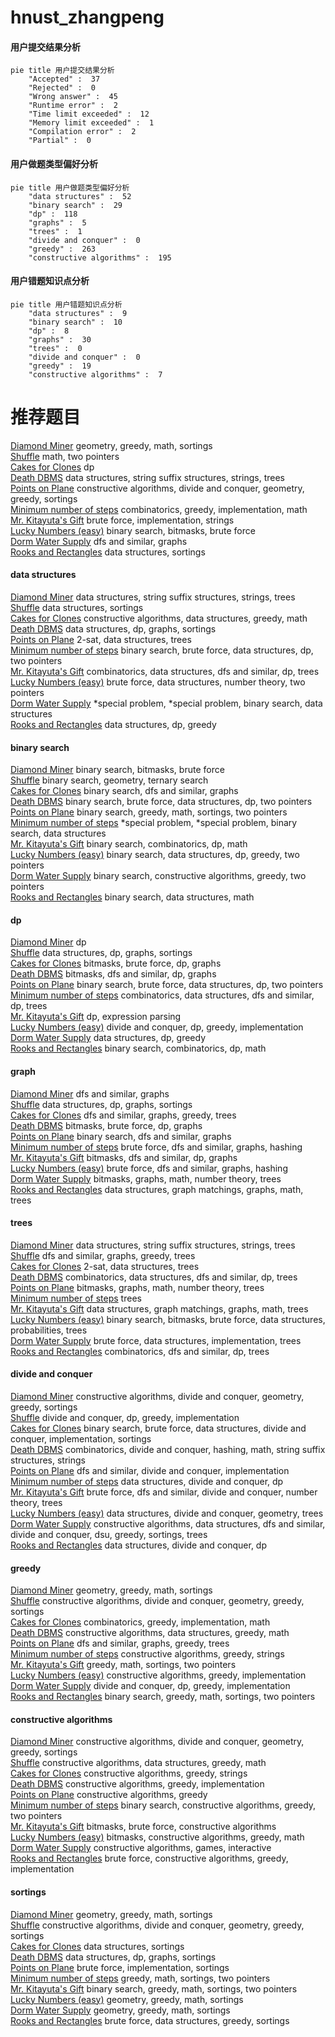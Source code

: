 # hnust_zhangpeng
<!-- tabs:start -->
#### **用户提交结果分析**

```mermaid
pie title 用户提交结果分析
    "Accepted" :  37
    "Rejected" :  0
    "Wrong answer" :  45
    "Runtime error" :  2
    "Time limit exceeded" :  12
    "Memory limit exceeded" :  1
    "Compilation error" :  2
    "Partial" :  0
```
#### **用户做题类型偏好分析**

```mermaid
pie title 用户做题类型偏好分析
    "data structures" :  52
    "binary search" :  29
    "dp" :  118
    "graphs" :  5
    "trees" :  1
    "divide and conquer" :  0
    "greedy" :  263
    "constructive algorithms" :  195
```
#### **用户错题知识点分析**

```mermaid
pie title 用户错题知识点分析
    "data structures" :  9
    "binary search" :  10
    "dp" :  8
    "graphs" :  30
    "trees" :  0
    "divide and conquer" :  0
    "greedy" :  19
    "constructive algorithms" :  7
```
<!-- tabs:end -->
# 推荐题目
[Diamond Miner](https://codeforces.com/contest/1496/problem/C)		geometry,
                        greedy,
                        math,
                        sortings		  
[Shuffle](http://codeforces.com/problemset/problem/1366/B)		math,
                        two pointers		  
[Cakes for Clones](http://codeforces.com/problemset/problem/1415/F)		dp		  
[Death DBMS](http://codeforces.com/problemset/problem/1437/G)		data structures,
                        string suffix structures,
                        strings,
                        trees		  
[Points on Plane](https://codeforces.com/contest/577/problem/E)		constructive algorithms,
                        divide and conquer,
                        geometry,
                        greedy,
                        sortings		  
[Minimum number of steps](https://codeforces.com/contest/805/problem/D)		combinatorics,
                        greedy,
                        implementation,
                        math		  
[Mr. Kitayuta's Gift](http://codeforces.com/problemset/problem/505/A)		brute force,
                        implementation,
                        strings		  
[Lucky Numbers (easy)](http://codeforces.com/problemset/problem/96/B)		binary search,
                        bitmasks,
                        brute force		  
[Dorm Water Supply](https://codeforces.com/contest/108/problem/C)		dfs and similar,
                        graphs		  
[Rooks and Rectangles](http://codeforces.com/problemset/problem/524/E)		data structures,
                        sortings		  
<!-- tabs:start -->
#### **data structures**
[Diamond Miner](http://codeforces.com/problemset/problem/1437/G)		data structures,
                        string suffix structures,
                        strings,
                        trees		  
[Shuffle](http://codeforces.com/problemset/problem/524/E)		data structures,
                        sortings		  
[Cakes for Clones](http://codeforces.com/problemset/problem/721/D)		constructive algorithms,
                        data structures,
                        greedy,
                        math		  
[Death DBMS](http://codeforces.com/problemset/problem/1399/F)		data structures,
                        dp,
                        graphs,
                        sortings		  
[Points on Plane](http://codeforces.com/problemset/problem/1007/D)		2-sat,
                        data structures,
                        trees		  
[Minimum number of steps](http://codeforces.com/problemset/problem/466/C)		binary search,
                        brute force,
                        data structures,
                        dp,
                        two pointers		  
[Mr. Kitayuta's Gift](http://codeforces.com/problemset/problem/1486/F)		combinatorics,
                        data structures,
                        dfs and similar,
                        dp,
                        trees		  
[Lucky Numbers (easy)](http://codeforces.com/problemset/problem/1364/A)		brute force,
                        data structures,
                        number theory,
                        two pointers		  
[Dorm Water Supply](http://codeforces.com/problemset/problem/1488/F)		*special problem,
                        *special problem,
                        binary search,
                        data structures		  
[Rooks and Rectangles](http://codeforces.com/problemset/problem/1468/A)		data structures,
                        dp,
                        greedy		  
#### **binary search**
[Diamond Miner](http://codeforces.com/problemset/problem/96/B)		binary search,
                        bitmasks,
                        brute force		  
[Shuffle](http://codeforces.com/problemset/problem/613/A)		binary search,
                        geometry,
                        ternary search		  
[Cakes for Clones](http://codeforces.com/problemset/problem/1100/E)		binary search,
                        dfs and similar,
                        graphs		  
[Death DBMS](http://codeforces.com/problemset/problem/466/C)		binary search,
                        brute force,
                        data structures,
                        dp,
                        two pointers		  
[Points on Plane](http://codeforces.com/problemset/problem/1336/B)		binary search,
                        greedy,
                        math,
                        sortings,
                        two pointers		  
[Minimum number of steps](http://codeforces.com/problemset/problem/1488/F)		*special problem,
                        *special problem,
                        binary search,
                        data structures		  
[Mr. Kitayuta's Gift](http://codeforces.com/problemset/problem/1271/E)		binary search,
                        combinatorics,
                        dp,
                        math		  
[Lucky Numbers (easy)](http://codeforces.com/problemset/problem/1492/C)		binary search,
                        data structures,
                        dp,
                        greedy,
                        two pointers		  
[Dorm Water Supply](http://codeforces.com/problemset/problem/1463/D)		binary search,
                        constructive algorithms,
                        greedy,
                        two pointers		  
[Rooks and Rectangles](http://codeforces.com/problemset/problem/1490/G)		binary search,
                        data structures,
                        math		  
#### **dp**
[Diamond Miner](http://codeforces.com/problemset/problem/1415/F)		dp		  
[Shuffle](http://codeforces.com/problemset/problem/1399/F)		data structures,
                        dp,
                        graphs,
                        sortings		  
[Cakes for Clones](https://codeforces.com/contest/866/problem/E)		bitmasks,
                        brute force,
                        dp,
                        graphs		  
[Death DBMS](https://codeforces.com/contest/1243/problem/E)		bitmasks,
                        dfs and similar,
                        dp,
                        graphs		  
[Points on Plane](http://codeforces.com/problemset/problem/466/C)		binary search,
                        brute force,
                        data structures,
                        dp,
                        two pointers		  
[Minimum number of steps](http://codeforces.com/problemset/problem/1486/F)		combinatorics,
                        data structures,
                        dfs and similar,
                        dp,
                        trees		  
[Mr. Kitayuta's Gift](http://codeforces.com/problemset/problem/115/D)		dp,
                        expression parsing		  
[Lucky Numbers (easy)](http://codeforces.com/problemset/problem/1373/D)		divide and conquer,
                        dp,
                        greedy,
                        implementation		  
[Dorm Water Supply](http://codeforces.com/problemset/problem/1468/A)		data structures,
                        dp,
                        greedy		  
[Rooks and Rectangles](http://codeforces.com/problemset/problem/1271/E)		binary search,
                        combinatorics,
                        dp,
                        math		  
#### **graph**
[Diamond Miner](https://codeforces.com/contest/108/problem/C)		dfs and similar,
                        graphs		  
[Shuffle](http://codeforces.com/problemset/problem/1399/F)		data structures,
                        dp,
                        graphs,
                        sortings		  
[Cakes for Clones](https://codeforces.com/contest/1281/problem/E)		dfs and similar,
                        graphs,
                        greedy,
                        trees		  
[Death DBMS](https://codeforces.com/contest/866/problem/E)		bitmasks,
                        brute force,
                        dp,
                        graphs		  
[Points on Plane](http://codeforces.com/problemset/problem/1100/E)		binary search,
                        dfs and similar,
                        graphs		  
[Minimum number of steps](http://codeforces.com/problemset/problem/574/B)		brute force,
                        dfs and similar,
                        graphs,
                        hashing		  
[Mr. Kitayuta's Gift](https://codeforces.com/contest/1243/problem/E)		bitmasks,
                        dfs and similar,
                        dp,
                        graphs		  
[Lucky Numbers (easy)](http://codeforces.com/problemset/problem/1394/B)		brute force,
                        dfs and similar,
                        graphs,
                        hashing		  
[Dorm Water Supply](http://codeforces.com/problemset/problem/724/G)		bitmasks,
                        graphs,
                        math,
                        number theory,
                        trees		  
[Rooks and Rectangles](http://codeforces.com/problemset/problem/1284/F)		data structures,
                        graph matchings,
                        graphs,
                        math,
                        trees		  
#### **trees**
[Diamond Miner](http://codeforces.com/problemset/problem/1437/G)		data structures,
                        string suffix structures,
                        strings,
                        trees		  
[Shuffle](https://codeforces.com/contest/1281/problem/E)		dfs and similar,
                        graphs,
                        greedy,
                        trees		  
[Cakes for Clones](http://codeforces.com/problemset/problem/1007/D)		2-sat,
                        data structures,
                        trees		  
[Death DBMS](http://codeforces.com/problemset/problem/1486/F)		combinatorics,
                        data structures,
                        dfs and similar,
                        dp,
                        trees		  
[Points on Plane](http://codeforces.com/problemset/problem/724/G)		bitmasks,
                        graphs,
                        math,
                        number theory,
                        trees		  
[Minimum number of steps](http://codeforces.com/problemset/problem/840/E)		trees		  
[Mr. Kitayuta's Gift](http://codeforces.com/problemset/problem/1284/F)		data structures,
                        graph matchings,
                        graphs,
                        math,
                        trees		  
[Lucky Numbers (easy)](http://codeforces.com/problemset/problem/1479/D)		binary search,
                        bitmasks,
                        brute force,
                        data structures,
                        probabilities,
                        trees		  
[Dorm Water Supply](http://codeforces.com/problemset/problem/1511/C)		brute force,
                        data structures,
                        implementation,
                        trees		  
[Rooks and Rectangles](http://codeforces.com/problemset/problem/1499/F)		combinatorics,
                        dfs and similar,
                        dp,
                        trees		  
#### **divide and conquer**
[Diamond Miner](https://codeforces.com/contest/577/problem/E)		constructive algorithms,
                        divide and conquer,
                        geometry,
                        greedy,
                        sortings		  
[Shuffle](http://codeforces.com/problemset/problem/1373/D)		divide and conquer,
                        dp,
                        greedy,
                        implementation		  
[Cakes for Clones](http://codeforces.com/problemset/problem/1461/D)		binary search,
                        brute force,
                        data structures,
                        divide and conquer,
                        implementation,
                        sortings		  
[Death DBMS](http://codeforces.com/problemset/problem/1466/G)		combinatorics,
                        divide and conquer,
                        hashing,
                        math,
                        string suffix structures,
                        strings		  
[Points on Plane](http://codeforces.com/problemset/problem/1490/D)		dfs and similar,
                        divide and conquer,
                        implementation		  
[Minimum number of steps](https://codeforces.com/contest/1483/problem/C)		data structures,
                        divide and conquer,
                        dp		  
[Mr. Kitayuta's Gift](http://codeforces.com/problemset/problem/1491/E)		brute force,
                        dfs and similar,
                        divide and conquer,
                        number theory,
                        trees		  
[Lucky Numbers (easy)](http://codeforces.com/problemset/problem/1303/G)		data structures,
                        divide and conquer,
                        geometry,
                        trees		  
[Dorm Water Supply](http://codeforces.com/problemset/problem/1494/D)		constructive algorithms,
                        data structures,
                        dfs and similar,
                        divide and conquer,
                        dsu,
                        greedy,
                        sortings,
                        trees		  
[Rooks and Rectangles](http://codeforces.com/problemset/problem/1482/E)		data structures,
                        divide and conquer,
                        dp		  
#### **greedy**
[Diamond Miner](https://codeforces.com/contest/1496/problem/C)		geometry,
                        greedy,
                        math,
                        sortings		  
[Shuffle](https://codeforces.com/contest/577/problem/E)		constructive algorithms,
                        divide and conquer,
                        geometry,
                        greedy,
                        sortings		  
[Cakes for Clones](https://codeforces.com/contest/805/problem/D)		combinatorics,
                        greedy,
                        implementation,
                        math		  
[Death DBMS](http://codeforces.com/problemset/problem/721/D)		constructive algorithms,
                        data structures,
                        greedy,
                        math		  
[Points on Plane](https://codeforces.com/contest/1281/problem/E)		dfs and similar,
                        graphs,
                        greedy,
                        trees		  
[Minimum number of steps](http://codeforces.com/problemset/problem/625/B)		constructive algorithms,
                        greedy,
                        strings		  
[Mr. Kitayuta's Gift](http://codeforces.com/problemset/problem/1369/C)		greedy,
                        math,
                        sortings,
                        two pointers		  
[Lucky Numbers (easy)](http://codeforces.com/problemset/problem/962/B)		constructive algorithms,
                        greedy,
                        implementation		  
[Dorm Water Supply](http://codeforces.com/problemset/problem/1373/D)		divide and conquer,
                        dp,
                        greedy,
                        implementation		  
[Rooks and Rectangles](http://codeforces.com/problemset/problem/1336/B)		binary search,
                        greedy,
                        math,
                        sortings,
                        two pointers		  
#### **constructive algorithms**
[Diamond Miner](https://codeforces.com/contest/577/problem/E)		constructive algorithms,
                        divide and conquer,
                        geometry,
                        greedy,
                        sortings		  
[Shuffle](http://codeforces.com/problemset/problem/721/D)		constructive algorithms,
                        data structures,
                        greedy,
                        math		  
[Cakes for Clones](http://codeforces.com/problemset/problem/625/B)		constructive algorithms,
                        greedy,
                        strings		  
[Death DBMS](http://codeforces.com/problemset/problem/962/B)		constructive algorithms,
                        greedy,
                        implementation		  
[Points on Plane](http://codeforces.com/problemset/problem/1493/A)		constructive algorithms,
                        greedy		  
[Minimum number of steps](http://codeforces.com/problemset/problem/1463/D)		binary search,
                        constructive algorithms,
                        greedy,
                        two pointers		  
[Mr. Kitayuta's Gift](https://codeforces.com/contest/1456/problem/B)		bitmasks,
                        brute force,
                        constructive algorithms		  
[Lucky Numbers (easy)](http://codeforces.com/problemset/problem/1492/D)		bitmasks,
                        constructive algorithms,
                        greedy,
                        math		  
[Dorm Water Supply](https://codeforces.com/contest/1504/problem/D)		constructive algorithms,
                        games,
                        interactive		  
[Rooks and Rectangles](https://codeforces.com/contest/1483/problem/A)		brute force,
                        constructive algorithms,
                        greedy,
                        implementation		  
#### **sortings**
[Diamond Miner](https://codeforces.com/contest/1496/problem/C)		geometry,
                        greedy,
                        math,
                        sortings		  
[Shuffle](https://codeforces.com/contest/577/problem/E)		constructive algorithms,
                        divide and conquer,
                        geometry,
                        greedy,
                        sortings		  
[Cakes for Clones](http://codeforces.com/problemset/problem/524/E)		data structures,
                        sortings		  
[Death DBMS](http://codeforces.com/problemset/problem/1399/F)		data structures,
                        dp,
                        graphs,
                        sortings		  
[Points on Plane](http://codeforces.com/problemset/problem/558/A)		brute force,
                        implementation,
                        sortings		  
[Minimum number of steps](http://codeforces.com/problemset/problem/1369/C)		greedy,
                        math,
                        sortings,
                        two pointers		  
[Mr. Kitayuta's Gift](http://codeforces.com/problemset/problem/1336/B)		binary search,
                        greedy,
                        math,
                        sortings,
                        two pointers		  
[Lucky Numbers (easy)](https://codeforces.com/contest/1496/problem/C)		geometry,
                        greedy,
                        math,
                        sortings		  
[Dorm Water Supply](http://codeforces.com/problemset/problem/1495/A)		geometry,
                        greedy,
                        math,
                        sortings		  
[Rooks and Rectangles](http://codeforces.com/problemset/problem/1497/A)		brute force,
                        data structures,
                        greedy,
                        sortings		  
<!-- tabs:end -->
